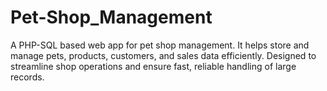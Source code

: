 # Pet-Shop_Management
A PHP-SQL based web app for pet shop management. It helps store and manage pets, products, customers, and sales data efficiently. Designed to streamline shop operations and ensure fast, reliable handling of large records.
